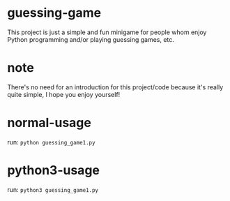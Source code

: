 # guessing-game
This project is just a simple and fun minigame for people whom enjoy Python programming and/or playing guessing games, etc.

# note
There's no need for an introduction for this project/code because it's really quite simple, I hope you enjoy yourself!

# normal-usage
run: ``python guessing_game1.py``

# python3-usage
run: ``python3 guessing_game1.py``

